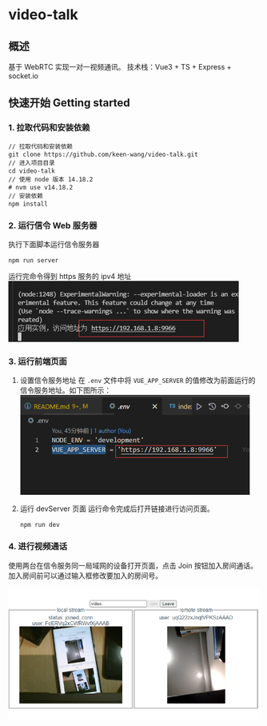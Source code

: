 # video-talk

## 概述
基于 WebRTC 实现一对一视频通讯。
技术栈：Vue3 + TS + Express + socket.io
## 快速开始 Getting started

### 1. 拉取代码和安装依赖

```shell
// 拉取代码和安装依赖
git clone https://github.com/keen-wang/video-talk.git
// 进入项目目录
cd video-talk
// 使用 node 版本 14.18.2
# nvm use v14.18.2
// 安装依赖
npm install
```

### 2. 运行信令 Web 服务器
执行下面脚本运行信令服务器
```shell
npm run server
```
运行完命令得到 https 服务的 ipv4 地址
![npm run server](./doc/img1.png)

### 3. 运行前端页面

1. 设置信令服务地址
在 `.env` 文件中将 `VUE_APP_SERVER` 的值修改为前面运行的信令服务地址。如下图所示：
![VUE_APP_SERVER](./doc/img2.png)

2. 运行 devServer 页面
    运行命令完成后打开链接进行访问页面。
    ```shell
    npm run dev
    ```

### 4. 进行视频通话

使用两台在信令服务同一局域网的设备打开页面，点击 Join 按钮加入房间通话。加入房间前可以通过输入框修改要加入的房间号。

![VUE_APP_SERVER](./doc/img3.png)

